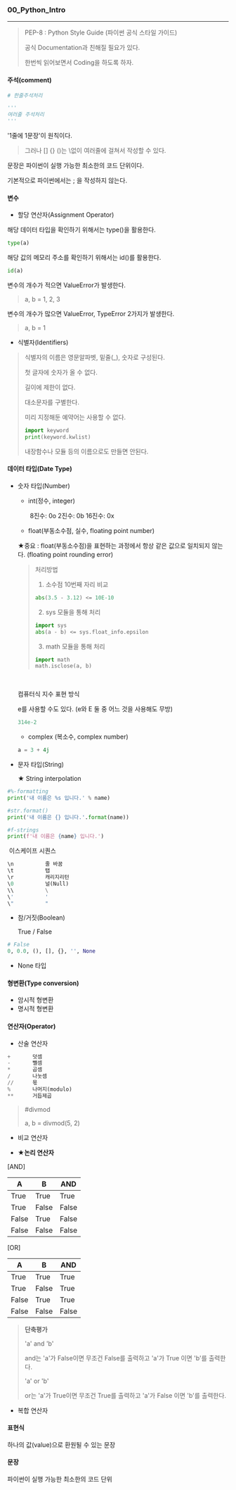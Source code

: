 ### 00_Python_Intro

___

> PEP-8 : Python Style Guide (파이썬 공식 스타일 가이드)
>
> 공식 Documentation과 친해질 필요가 있다.
>
> 한번씩 읽어보면서 Coding을 하도록 하자.



#### 주석(comment)

```python
# 한줄주석처리
```

```python
'''
여러줄 주석처리
'''
```



'1줄에 1문장'이 원칙이다.

> 그러나 [] {} ()는 \없이 여러줄에 걸쳐서 작성할 수 있다.

문장은 파이썬이 실행 가능한 최소한의 코드 단위이다.

기본적으로 파이썬에서는 ; 을 작성하지 않는다.



#### 변수

* 할당 연산자(Assignment Operator)

해당 데이터 타입을 확인하기 위해서는 type()을 활용한다.

```python
type(a)
```

해당 값의 메모리 주소를 확인하기 위해서는 id()를 활용한다.

```python
id(a)
```



변수의 개수가 적으면 ValueError가 발생한다.

> a, b = 1, 2, 3

변수의 개수가 많으면 ValueError, TypeError 2가지가 발생한다.

> a, b = 1





* 식별자(Identifiers)

> 식별자의 이름은 영문알파벳, 밑줄(_), 숫자로 구성된다.
>
> 첫 글자에 숫자가 올 수 없다.
>
> 길이에 제한이 없다.
>
> 대소문자를 구별한다.
>
> 미리 지정해둔 예약어는 사용할 수 없다.
>
> ```python
> import keyword
> print(keyword.kwlist)
> ```
>
> 내장함수나 모듈 등의 이름으로도 만들면 안된다.



#### 데이터 타입(Date Type)

* 숫자 타입(Number)

  * int(정수, integer)

    ​	8진수: 0o		2진수: 0b		16진수: 0x

    

    

  * float(부동소수점, 실수, floating point number)

  

  ★중요 : float(부동소수점)을 표현하는 과정에서 항상 같은 값으로 일치되지 않는다. (floating point rounding error)

  >처리방법
  >
  >1. 소수점 10번째 자리 비교
  >
  >   ```python
  >   abs(3.5 - 3.12) <= 10E-10
  >   ```
  >
  >   
  >
  >2.  sys 모듈을 통해 처리
  >
  >   ```python
  >   import sys
  >   abs(a - b) <= sys.float_info.epsilon
  >   ```
  >
  >   
  >
  >3. math 모듈을 통해 처리
  >
  >   ```python
  >   import math
  >   math.isclose(a, b)
  >   ```

  ​		

  컴퓨터식 지수 표현 방식

  

  e를 사용할 수도 있다. (e와 E 둘 중 어느 것을 사용해도 무방)

  ```python
  314e-2
  ```

  * complex (복소수, complex number)

  ```python
  a = 3 + 4j
  ```

  



* 문자 타입(String)

  ★ String interpolation


```python
#%-formatting
print('내 이름은 %s 입니다.' % name)

#str.format()
print('내 이름은 {} 입니다.'.format(name))

#f-strings
print(f'내 이름은 {name} 입니다.')
```



​	이스케이프 시퀀스

```python
\n			줄 바꿈
\t			탭
\r			캐리지리턴
\0			널(Null)
\\			\
\'			'
\"			"
```





* 참/거짓(Boolean)

  True / False

```python
# False
0, 0.0, (), [], {}, '', None 
```



* None 타입



#### 형변환(Type conversion)

* 암시적 형변환
* 명시적 형변환





#### 연산자(Operator)

* 산술 연산자

```python
+		덧셈
-		뺄셈
*		곱셈
/		나눗셈
//		몫
%		나머지(modulo)
**		거듭제곱
```

> #divmod
>
> a, b = divmod(5, 2)



* 비교 연산자

  

* __★논리 연산자__



[AND]

| A     | B     | AND   |
| ----- | ----- | ----- |
| True  | True  | True  |
| True  | False | False |
| False | True  | False |
| False | False | False |



[OR]

| A     | B     | AND   |
| ----- | ----- | ----- |
| True  | True  | True  |
| True  | False | True  |
| False | True  | True  |
| False | False | False |



> __단축평가__
>
> 'a' and 'b'
>
> and는 'a'가 False이면 무조건 False를 출력하고 'a'가 True 이면 'b'를 출력한다.
>
> 
>
>
> 'a' or 'b'
>
> or는 'a'가 True이면 무조건 True를 출력하고 'a'가 False 이면 'b'를 출력한다.





* 복합 연산자





#### 표현식

하나의 값(value)으로 환원될 수 있는 문장



#### 문장

파이썬이 실행 가능한 최소한의 코드 단위